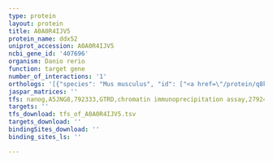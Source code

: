 ```yaml
---
type: protein
layout: protein
title: A0A0R4IJV5
protein_name: ddx52
uniprot_accession: A0A0R4IJV5
ncbi_gene_id: '407696'
organism: Danio rerio
function: target gene
number_of_interactions: '1'
orthologs: '[{"species": "Mus musculus", "id": ["<a href=\"/protein/q8k301\">Q8K301</a>"]}, {"species": "Rattus norvegicus", "id": ["<a href=\"/protein/q99pt0\">Q99PT0</a>"]}, {"species": "Drosophila melanogaster", "id": ["<a href=\"/protein/q9vvk8\">Q9VVK8</a>"]}, {"species": "Caenorhabditis elegans", "id": ["Q21736"]}, {"species": "Saccharomyces cerevisiae", "id": ["<a href=\"/protein/p45818\">P45818</a>"]}]'
jaspar_matrices: ''
tfs: nanog,A5JNG8,792333,GTRD,chromatin immunoprecipitation assay,27924024%5Buid%5D,No
targets: ''
tfs_download: tfs_of_A0A0R4IJV5.tsv
targets_download: ''
bindingSites_download: ''
binding_sites_ls: ''

---
```

